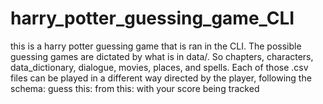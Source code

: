 # harry_potter_guessing_game_CLI

this is a harry potter guessing game that is ran in the CLI. The possible guessing games are dictated by what is in data/. So chapters, characters, data_dictionary, dialogue, movies, places, and spells. Each of those .csv files can be played in a different way directed by the player, following the schema: 
  guess this:
  from this:
  with your score being tracked
